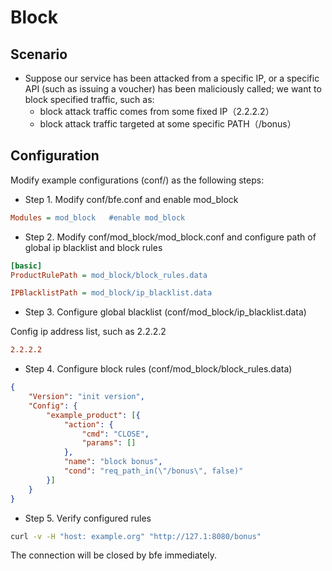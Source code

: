 # Block

## Scenario

* Suppose our service has been attacked from a specific IP, or a specific API (such as issuing a voucher) has been maliciously called; we want to block specified traffic, such as:
  * block attack traffic comes from some fixed IP（2.2.2.2）
  * block attack traffic targeted at some specific PATH（/bonus）

## Configuration

Modify example configurations (conf/) as the following steps:

* Step 1. Modify conf/bfe.conf and enable mod_block

```ini
Modules = mod_block   #enable mod_block
```

* Step 2. Modify conf/mod_block/mod_block.conf and configure path of global ip blacklist and block rules
  
```ini
[basic]
ProductRulePath = mod_block/block_rules.data

IPBlacklistPath = mod_block/ip_blacklist.data
```
  
* Step 3. Configure global blacklist (conf/mod_block/ip_blacklist.data)
  
Config ip address list, such as 2.2.2.2
  
```ini
2.2.2.2
```

* Step 4. Configure block rules (conf/mod_block/block_rules.data)
  
```json
{
    "Version": "init version",
    "Config": {
        "example_product": [{
            "action": {
                "cmd": "CLOSE",
                "params": []
            },
            "name": "block bonus",
            "cond": "req_path_in(\"/bonus\", false)"
        }]
    }
}
```
  
* Step 5. Verify configured rules

```bash
curl -v -H "host: example.org" "http://127.1:8080/bonus"
```

The connection will be closed by bfe immediately.
